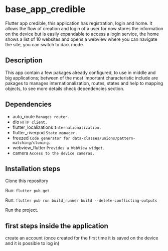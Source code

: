 # base_app_credible

Flutter app credible, this application has registration, login and home. It allows the flow of creation and login of a user for now stores the information on the device but is easily expandable to access a login service, the home shows a list of 10 websites and opens a webview where you can navigate the site, you can switch to dark mode.

## Description

 This app contain a few pakages already configured, to use in middle and big applications;  between of the most important characteristic include are pakages to manages internationalization, routes, states and help to mapping objects, to see more details check dependencies section.

## Dependencies
 - auto_route `Manages router.`
 - dio `HTTP client.`
 - flutter_localizations `Internationalization.`
 - flutter_riverpod `State manager.`
 - freezed `Code generator for data-classes/unions/pattern-matching/cloning.`
 - webview_flutter `Provides a WebView widget.`
 - camera `Access to the device cameras.`

## Installation steps 

Clone this repository  

Run: `flutter pub get`

Run: `flutter pub run build_runner build --delete-conflicting-outputs`

Run the project.

## first steps inside the application

create an account (once created for the first time it is saved on the device and it is possible to log in)